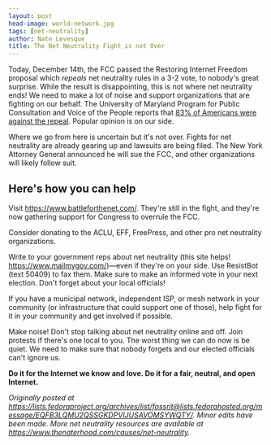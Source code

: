 ```yaml
---
layout: post
head-image: world-network.jpg
tags: [net-neutrality]
author: Nate Levesque
title: The Net Neutrality Fight is not Over
---
```


Today, December 14th, the FCC passed the Restoring Internet Freedom proposal which *repeals* net neutrality rules in a 3-2 vote, to nobody's great surprise. While the result is disappointing, this is not where net neutrality ends! We need to make a lot of noise and support organizations that are fighting on our behalf. The University of Maryland Program for Public Consultation and Voice of the People reports that [83% of Americans were against the repeal](https://www.washingtonpost.com/news/the-switch/wp/2017/12/12/this-poll-gave-americans-a-detailed-case-for-and-against-the-fccs-net-neutrality-plan-the-reaction-among-republicans-was-striking/). Popular opinion is on our side.

Where we go from here is uncertain but it's not over. Fights for net neutrality are already gearing up and lawsuits are being filed. The New York Attorney General announced he will sue the FCC, and other organizations will likely follow suit.

## Here's how you can help

Visit <https://www.battleforthenet.com/>. They're still in the fight, and they're now gathering support for Congress to overrule the FCC.

Consider donating to the ACLU, EFF, FreePress, and other pro net neutrality organizations.

Write to your government reps about net neutrality (this site helps! <https://www.mailmygov.com/>)—even if they're on your side. Use ResistBot (text 50409) to fax them. Make sure to make an informed vote in your next election. Don't forget about your local officials!

If you have a municipal network, independent ISP, or mesh network in your community (or infrastructure that could support one of those), help fight for it in your community and get involved if possible.

Make noise! Don't stop talking about net neutrality online and off. Join protests if there's one local to you. The worst thing we can do now is be quiet. We need to make sure that nobody forgets and our elected officials can't ignore us.


<strong>Do it for the Internet we know and love. Do it for a fair, neutral, and open Internet.</strong>

_Originally posted at <https://lists.fedoraproject.org/archives/list/fossrit@lists.fedorahosted.org/message/EQFB3LQMU2QSSGKDPVIJUSAVOMSYWQTY/>. Minor edits have been made. More net neutrality resources are available at <https://www.thenaterhood.com/causes/net-neutrality>._
